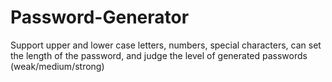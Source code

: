 # Password-Generator
Support upper and lower case letters, numbers, special characters, can set the length of the password, and judge the level of generated passwords (weak/medium/strong)
